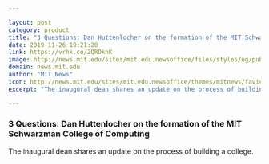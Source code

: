 ```yaml
---

layout: post
category: product
title: "3 Questions: Dan Huttenlocher on the formation of the MIT Schwarzman College of Computing"
date: 2019-11-26 19:21:28
link: https://vrhk.co/2QRDknK
image: http://news.mit.edu/sites/mit.edu.newsoffice/files/styles/og/public/images/2019/MIT-Dean-Huttenlocher_0_0.jpg
domain: news.mit.edu
author: "MIT News"
icon: http://news.mit.edu/sites/mit.edu.newsoffice/themes/mitnews/favicon.ico
excerpt: "The inaugural dean shares an update on the process of building a college."

---
```


### 3 Questions: Dan Huttenlocher on the formation of the MIT Schwarzman College of Computing

The inaugural dean shares an update on the process of building a college.